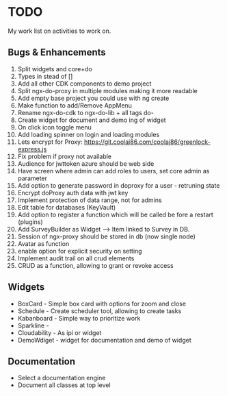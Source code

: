 # TODO
My work list on activities to work on.

## Bugs & Enhancements
1. Split widgets and core+do
1. Types in stead of []
1. Add all other CDK components to demo project 
1. Split ngx-do-proxy in multiple modules making it more readable
1. Add empty base project you could use with ng create
1. Make function to add/Remove AppMenu  
1. Rename ngx-do-cdk to ngx-do-lib + all tags do-
1. Create widget for document and demo ing of widget
1. On click icon toggle menu
1. Add loading spinner on login and loading modules
1. Lets encrypt for Proxy: https://git.coolaj86.com/coolaj86/greenlock-express.js
1. Fix problem if proxy not available
1. Audience for jwttoken azure should be web side 
1. Have screen where admin can add roles to users, set core admin as parameter
1. Add option to generate password in doproxy for a user - retruning state
1. Encrypt doProxy auth data with jwt key
1. Implement protection of data range, not for admins
1. Edit table for databases (KeyVault)
1. Add option to register a function which will be called be fore a restart (plugins)
1. Add SurveyBuilder as Widget --> Item linked to Survey in DB.
1. Session of ngx-proxy should be stored in db (now single node)
1. Avatar as function
1. enable option for explicit security on setting
1. Implement audit trail on all crud elements
1. CRUD as a function, allowing to grant or revoke access


## Widgets
* BoxCard - Simple box card with options for zoom and close
* Schedule - Create scheduler tool, allowing to create  tasks
* Kabanboard - Simple way to prioritize work
* Sparkline - 
* Cloudability - As ipi or widget
* DemoWdiget - widget for documentation and demo of widget

## Documentation
* Select a documentation engine
* Document all classes at top level


